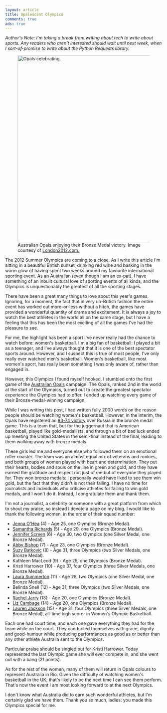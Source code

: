 ```yaml
---
layout: article
title: Opalescent Olympics
comments: true
ads: true
---
```


*Author's Note: I'm taking a break from writing about tech to write about
sports. Any readers who aren't interested should wait until next week, when I
sort-of-promise to write about the Python Requests library.*

<figure>
    <img src="http://www.london2012.com/mm/Photo/sport/General/01/40/29/87/1402987_MFULL.jpg" alt="Opals celebrating." width="600" />
    <figcaption>Australian Opals enjoying their Bronze Medal victory. Image courtesy of <a href="http://www.london2012.com/photos/latestpictures.html#fullscreen-australia-celebrate-bronze-the-women-basketball-1402995">London2012.com.</a></figcaption>
</figure>

The 2012 Summer Olympics are coming to a close. As I write this article I'm
sitting in a beautiful British sunset, drinking red wine and basking in the
warm glow of having spent two weeks around my favourite international sporting
event. As an Australian (even though I am an ex-pat), I have something of an
inbuilt cultural love of sporting events of all kinds, and the Olympics is
unquestionably the greatest of all the sporting stages.

There have been a great many things to love about this year's games. Ignoring,
for a moment, the fact that in very un-British fashion the entire event has
worked out more-or-less without a hitch, the games have provided a wonderful
quantity of drama and excitement. It is always a joy to watch the best
athletes in the world all on the same stage, but I have a feeling that this
has been the most exciting of all the games I've had the pleasure to see.

For me, the highlight has been a sport I've never really had the chance to
watch before: women's basketball. I'm a big fan of basketball: I played a bit
as a teenager, and I've always thought that it is one of the best spectator
sports around. However, and I suspect this is true of most people, I've only
really ever watched men's basketball. Women's basketball, like most women's
sport, has really been something I was only aware of, rather than engaged in.

However, this Olympics I found myself hooked. I stumbled onto the first game
of the [Australian Opals](http://basketball.net.au/index.php?id=283) campaign.
The Opals, ranked 2nd in the world at the start of the Olympics, turned out to
create the greatest spectator experience the Olympics had to offer. I ended up
watching every game of their Bronze-medal-winning campaign.

While I was writing this post, I had written fully 2000 words on the reason
people should be watching women's basketball. However, in the interim, the
Opals have registered an [83-74 victory](http://www.london2012.com/basketball/event/women/match=bkw400102/index.html)
over Russia in the bronze medal game. This is a team that, but for the
juggernaut that is American basketball, played like gold-medallists, and
through a bit of bad luck ended up meeting the United States in the semi-final
instead of the final, leading to them walking away with bronze medals.

These girls led me and everyone else who followed them on an emotional
roller coaster. The team was an almost equal mix of veterans and rookies, and
both groups of women played with heart and determination. They put their
hearts, bodies and souls on the line in green and gold, and they have earned
the gratitude and respect not just of me but of everyone they played for. They
won bronze medals: I personally would have liked to see them win gold, but the
fact that they didn't is not their failing. I have no time for journalists and
individuals who criticise athletes for failing to win gold medals, and I won't
do it. Instead, I congratulate them and thank them.

I'm not a journalist, a celebrity or someone with a great platform from which
to shout my praise, so instead I devote a page on my blog. I would like to
thank the following women, in the order of their squad number:

* [Jenna O'Hea](https://twitter.com/JennaOHea) (4) - Age 25, one Olympics
  (Bronze Medal).
* [Samantha Richards](https://twitter.com/sricho008) (5) - Age 29, one
  Olympics (Bronze Medal).
* [Jennifer Screen](https://twitter.com/JenniScreen) (6) - Age 30, two
  Olympics (one Silver Medal, one Bronze Medal).
* [Abby Bishop](https://twitter.com/Abby_Knight10) (7) - Age 23, one Olympics
  (Bronze Medal).
* [Suzy Batkovic](https://twitter.com/SuzyBatkovic) (8) - Age 31, three
  Olympics (two Silver Medals, one Bronze Medal).
* Kathleen MacLeod (9) - Age 25, one Olympics (Bronze Medal).
* Kristi Harrower (10) - Age 37, four Olympics (three Silver Medals, one
  Bronze Medal).
* [Laura Summerton](https://twitter.com/Laura_Hodges11) (11) - Age 28, two
  Olympics (one Silver Medal, one Bronze Medal).
* Belinda Snell (12) - Age 31, three Olympics (two Silver Medals, one Bronze
  Medal).
* [Rachel Jarry](https://twitter.com/rmjarry) (13) - Age 20, one Olympics
  (Bronze Medal).
* [Liz Cambage](https://twitter.com/ecambage) (14) - Age 20, one Olympics
  (Bronze Medal).
* [Lauren Jackson](https://twitter.com/laurenej15) (15) - Age 31, four
  Olympics (three Silver Medals, one Bronze Medal), all-time high scorer in
  Women's Olympic Basketball.

Each one had court time, and each one gave everything they had
for the team while on the court. They conducted themselves with grace, dignity
and good-humour while producing performances as good as or better than any
other athlete Australia sent to the Olympics.

Particular praise should be singled out for Kristi Harrower. Today represented
the last Olympic game she will ever compete in, and she went out with a bang
(21 points).

As for the rest of the women, many of them will return in Opals colours to
represent Australia in Rio. Given the difficulty of watching women's
basketball in the UK, that's likely to be the next time I can see them
perform. That's now the event I am most looking forward to at the next
Olympics.

I don't know what Australia did to earn such wonderful athletes, but I'm
certainly glad we have them. Thank you so much, ladies: you made this
Olympics special for me.
